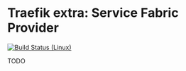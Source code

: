 # Traefik extra: Service Fabric Provider

[![Build Status (Linux)](https://travis-ci.org/containous/traefik-extra-service-fabric.svg?branch=master)](https://travis-ci.org/containous/traefik-extra-service-fabric)

TODO
